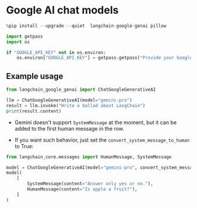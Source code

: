 # Google AI chat models

```python
%pip install --upgrade --quiet  langchain-google-genai pillow
```

```python
import getpass
import os

if "GOOGLE_API_KEY" not in os.environ:
    os.environ["GOOGLE_API_KEY"] = getpass.getpass("Provide your Google API Key")
```

## Example usage

```python
from langchain_google_genai import ChatGoogleGenerativeAI
```

```python
llm = ChatGoogleGenerativeAI(model="gemini-pro")
result = llm.invoke("Write a ballad about LangChain")
print(result.content)
```

- Gemini doesn't support `SystemMessage` at the moment, but it can be added to the first human message in the row.

- If you want such behavior, just set the `convert_system_message_to_human` to True:

```python
from langchain_core.messages import HumanMessage, SystemMessage

model = ChatGoogleGenerativeAI(model="gemini-pro", convert_system_message_to_human=True)
model(
    [
        SystemMessage(content="Answer only yes or no."),
        HumanMessage(content="Is apple a fruit?"),
    ]
)
```
